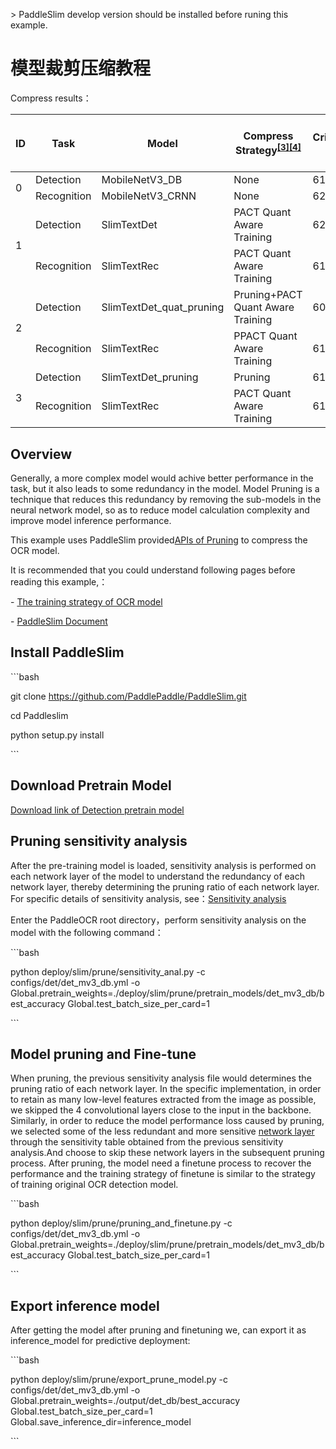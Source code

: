 \> PaddleSlim develop version should be installed before runing this example.



# 模型裁剪压缩教程

Compress results：
<table>
<thead>
  <tr>
    <th>ID</th>
    <th>Task</th>
    <th>Model</th>
    <th>Compress Strategy<sup><a href="#quant">[3]</a><a href="#prune">[4]</a><sup></th>
    <th>Criterion(Chinese dataset)</th>
    <th>Inference Time<sup><a href="#latency">[1]</a></sup>(ms)</th>
    <th>Inference Time(Total model)<sup><a href="#rec">[2]</a></sup>(ms)</th>
    <th>Acceleration Ratio</th>
    <th>Model Size(MB)</th>
    <th>Commpress Ratio</th>
    <th>Download Link</th>
  </tr>
</thead>
<tbody>
  <tr>
    <td rowspan="2">0</td>
    <td>Detection</td>
    <td>MobileNetV3_DB</td>
    <td>None</td>
    <td>61.7</td>
    <td>224</td>
    <td rowspan="2">375</td>
    <td rowspan="2">-</td>
    <td rowspan="2">8.6</td>
    <td rowspan="2">-</td>
    <td></td>
  </tr>
  <tr>
    <td>Recognition</td>
    <td>MobileNetV3_CRNN</td>
    <td>None</td>
    <td>62.0</td>
    <td>9.52</td>
    <td></td>
  </tr>
  <tr>
    <td rowspan="2">1</td>
    <td>Detection</td>
    <td>SlimTextDet</td>
    <td>PACT Quant Aware Training</td>
    <td>62.1</td>
    <td>195</td>
    <td rowspan="2">348</td>
    <td rowspan="2">8%</td>
    <td rowspan="2">2.8</td>
    <td rowspan="2">67.82%</td>
    <td></td>
  </tr>
  <tr>
    <td>Recognition</td>
    <td>SlimTextRec</td>
    <td>PACT Quant Aware Training</td>
    <td>61.48</td>
    <td>8.6</td>
    <td></td>
  </tr>
  <tr>
    <td rowspan="2">2</td>
    <td>Detection</td>
    <td>SlimTextDet_quat_pruning</td>
    <td>Pruning+PACT Quant Aware Training</td>
    <td>60.86</td>
    <td>142</td>
    <td rowspan="2">288</td>
    <td rowspan="2">30%</td>
    <td rowspan="2">2.8</td>
    <td rowspan="2">67.82%</td>
    <td></td>
  </tr>
  <tr>
    <td>Recognition</td>
    <td>SlimTextRec</td>
    <td>PPACT Quant Aware Training</td>
    <td>61.48</td>
    <td>8.6</td>
    <td></td>
  </tr>
  <tr>
    <td rowspan="2">3</td>
    <td>Detection</td>
    <td>SlimTextDet_pruning</td>
    <td>Pruning</td>
    <td>61.57</td>
    <td>138</td>
    <td rowspan="2">295</td>
    <td rowspan="2">27%</td>
    <td rowspan="2">2.9</td>
    <td rowspan="2">66.28%</td>
    <td></td>
  </tr>
  <tr>
    <td>Recognition</td>
    <td>SlimTextRec</td>
    <td>PACT Quant Aware Training</td>
    <td>61.48</td>
    <td>8.6</td>
    <td></td>
  </tr>
</tbody>
</table>


## Overview

Generally, a more complex model would achive better performance in the task, but it also leads to some redundancy in the model. Model Pruning is a technique that reduces this redundancy by removing the sub-models in the neural network model, so as to reduce model calculation complexity and improve model inference performance.

This example uses PaddleSlim provided[APIs of Pruning](https://paddlepaddle.github.io/PaddleSlim/api/prune_api/) to compress the OCR model.

It is recommended that you could understand following pages before reading this example,：



\- [The training strategy of OCR model](https://github.com/PaddlePaddle/PaddleOCR/blob/develop/doc/doc_ch/detection.md)

\- [PaddleSlim Document](https://paddlepaddle.github.io/PaddleSlim/)



## Install PaddleSlim

\```bash

git clone https://github.com/PaddlePaddle/PaddleSlim.git

cd Paddleslim

python setup.py install

\```


## Download Pretrain Model

[Download link of Detection pretrain model]()


## Pruning sensitivity analysis

  After the pre-training model is loaded, sensitivity analysis is performed on each network layer of the model to understand the redundancy of each network layer, thereby determining the pruning ratio of each network layer. For specific details of sensitivity analysis, see：[Sensitivity analysis](https://github.com/PaddlePaddle/PaddleSlim/blob/develop/docs/zh_cn/tutorials/image_classification_sensitivity_analysis_tutorial.md)

Enter the PaddleOCR root directory，perform sensitivity analysis on the model with the following command：

\```bash

python deploy/slim/prune/sensitivity_anal.py -c configs/det/det_mv3_db.yml -o Global.pretrain_weights=./deploy/slim/prune/pretrain_models/det_mv3_db/best_accuracy Global.test_batch_size_per_card=1

\```



## Model pruning and Fine-tune

  When pruning, the previous sensitivity analysis file would determines the pruning ratio of each network layer. In the specific implementation, in order to retain as many low-level features extracted from the image as possible, we skipped the 4 convolutional layers close to the input in the backbone. Similarly, in order to reduce the model performance loss caused by pruning, we selected some of the less redundant and more sensitive [network layer](https://github.com/PaddlePaddle/PaddleOCR/blob/develop/deploy/slim/prune/pruning_and_finetune.py#L41) through the sensitivity table obtained from the previous sensitivity analysis.And choose to skip these network layers in the subsequent pruning process. After pruning, the model need a finetune process to recover the performance and the training strategy of finetune is similar to the strategy of training original OCR detection model.

\```bash

python deploy/slim/prune/pruning_and_finetune.py -c configs/det/det_mv3_db.yml -o Global.pretrain_weights=./deploy/slim/prune/pretrain_models/det_mv3_db/best_accuracy Global.test_batch_size_per_card=1

\```





## Export inference model

After getting the model after pruning and finetuning we, can export it as inference_model for predictive deployment:

\```bash

python deploy/slim/prune/export_prune_model.py -c configs/det/det_mv3_db.yml -o Global.pretrain_weights=./output/det_db/best_accuracy Global.test_batch_size_per_card=1 Global.save_inference_dir=inference_model

\```
